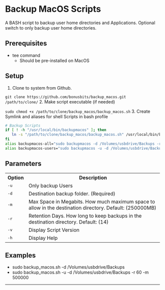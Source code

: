 # Backup MacOS Scripts
A BASH script to backup user home directories and Applications. 
Optional switch to only backup user home directories.

## Prerequisites
* tee command
    * Should be pre-installed on MacOS

## Setup
1. Clone to system from Github.

  ```git clone https://github.com/bonusbits/backup_macos.git /path/to/clone/```
2. Make script executable (if needed)

  ```sudo chmod +x /path/to/clone/backup_macos/backup_macos.sh```
3. Create Symlink and aliases for shell Scripts in bash profile

```bash
# Backup Scripts
if [ ! -h "/usr/local/bin/backupmacos" ]; then
   ln -s "/path/to/clone/backup_macos/backup_macos.sh" /usr/local/bin/backupmacos
fi
alias backupmacos-all="sudo backupmacos -d /Volumes/usbdrive/Backups -r 60 -m 500000"
alias backupmacos-users="sudo backupmacos -u -d /Volumes/usbdrive/Backups -r 60 -m 500000"
```

## Parameters
<table>
  <tr>
    <th>Option</th>
    <th>Description</th>
  </tr>
  <tr>
    <td><tt>-u</tt></td>
    <td>Only backup Users</td>
  </tr>
  <tr>
    <td><tt>-d</tt></td>
    <td>Destination backup folder. (Required)</td>
  </tr>
  <tr>
    <td><tt>-m</tt></td>
    <td>Max Space in Megabits. How much maximum space to allow in the destination directory. Default: (250000MB)</td>
  </tr>
  <tr>
    <td><tt>-r</tt></td>
    <td>Retention Days. How long to keep backups in the destination directory. Default: (14)</td>
  </tr>
  <tr>
    <td><tt>-v</tt></td>
    <td>Display Script Version</td>
  </tr>
  <tr>
    <td><tt>-h</tt></td>
    <td>Display Help</td>
  </tr>
</table>

## Examples
+ sudo backup_macos.sh -d /Volumes/usbdrive/Backups
+ sudo backup_macos.sh -u -d /Volumes/usbdrive/Backups -r 60 -m 500000


---
